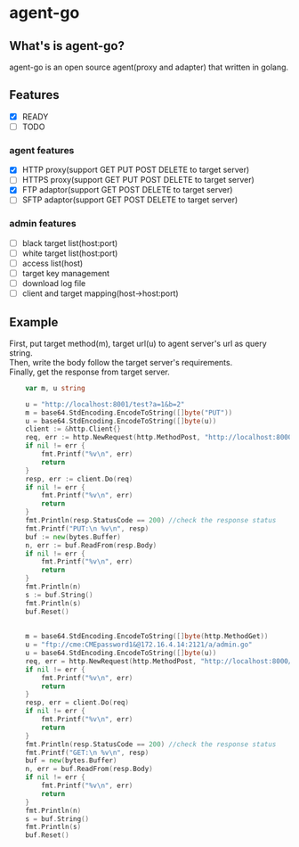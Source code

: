 # agent-go

## What's is agent-go?
agent-go is an open source agent(proxy and adapter) that written in golang.

## Features    
- [X] READY     
- [ ] TODO 
  
### agent features
- [X] HTTP proxy(support GET PUT POST DELETE to target server)    
- [ ] HTTPS proxy(support GET PUT POST DELETE to target server)    
- [X] FTP adaptor(support GET POST DELETE to target server)    
- [ ] SFTP adaptor(support GET POST DELETE to target server)    

### admin features
- [ ] black target list(host:port)    
- [ ] white target list(host:port)    
- [ ] access list(host)    
- [ ] target key management   
- [ ] download log file  
- [ ] client and target mapping(host->host:port)
 
## Example     
First, put target method(m), target url(u) to agent server's url as query string.    
Then, write the body follow the target server's requirements.    
Finally, get the response from target server.    

```go
	var m, u string

	u = "http://localhost:8001/test?a=1&b=2"
	m = base64.StdEncoding.EncodeToString([]byte("PUT"))
	u = base64.StdEncoding.EncodeToString([]byte(u))
	client := &http.Client{}
	req, err := http.NewRequest(http.MethodPost, "http://localhost:8000/agent?m="+m+"&u="+u, strings.NewReader("PUT http://localhost:8001/test?a=1&b=2"))
	if nil != err {
		fmt.Printf("%v\n", err)
		return
	}
	resp, err := client.Do(req)
	if nil != err {
		fmt.Printf("%v\n", err)
		return
	}
	fmt.Println(resp.StatusCode == 200) //check the response status
	fmt.Printf("PUT:\n %v\n", resp)
	buf := new(bytes.Buffer)
	n, err := buf.ReadFrom(resp.Body)
	if nil != err {
		fmt.Printf("%v\n", err)
		return
	}
	fmt.Println(n)
	s := buf.String()
	fmt.Println(s)
	buf.Reset()
	
	
	m = base64.StdEncoding.EncodeToString([]byte(http.MethodGet))
	u = "ftp://cme:CMEpassword1&@172.16.4.14:2121/a/admin.go"
	u = base64.StdEncoding.EncodeToString([]byte(u))
	req, err = http.NewRequest(http.MethodPost, "http://localhost:8000/agent?m="+m+"&u="+u, nil)
	if nil != err {
		fmt.Printf("%v\n", err)
		return
	}
	resp, err = client.Do(req)
	if nil != err {
		fmt.Printf("%v\n", err)
		return
	}
	fmt.Println(resp.StatusCode == 200) //check the response status
	fmt.Printf("GET:\n %v\n", resp)
	buf = new(bytes.Buffer)
	n, err = buf.ReadFrom(resp.Body)
	if nil != err {
		fmt.Printf("%v\n", err)
		return
	}
	fmt.Println(n)
	s = buf.String()
	fmt.Println(s)
	buf.Reset()
```


